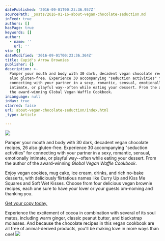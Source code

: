 ```yaml
---
datePublished: '2016-09-01T00:23:36.957Z'
sourcePath: _posts/2016-01-16-about-vegan-chocolate-seduction.md
inFeed: true
authors: []
hasPage: true
keywords: []
author:
  - name: ''
    url: ''
via: {}
dateModified: '2016-09-01T00:23:36.364Z'
title: Cupid's Arrow Brownies
publisher: {}
description: >-
  Pamper your mouth and body with 30 dark, decadent vegan chocolate recipes, 26
  also gluten-free. Experience 30 accompanying "seduction activities" for
  connecting with your partner in a sexy, romantic, sensual, emotionally
  intimate, or playful way--often while eating your dessert. From the author of
  the award-winning Global Vegan Waffle Cookbook.
inLanguage: null
inNav: true
starred: false
url: about-vegan-chocolate-seduction/index.html
_type: Article

---
```

![](https://s3-us-west-2.amazonaws.com/the-grid-img/p/5d5bb0c409af69d711c0f3d300a997720e7eaf3e.jpg)

Pamper your mouth and body with 30 dark, decadent vegan chocolate recipes, 26 also gluten-free. Experience 30 accompanying "seduction activities" for connecting with your partner in a sexy, romantic, sensual, emotionally intimate, or playful way--often while eating your dessert. From the author of the award-winning _Global Vegan Waffle Cookbook_.

Enjoy vegan cookies, mug cake, ice cream, drinks, and rich no-bake desserts, with deliciously flirtatious names like Curry Up and Kiss Me Squares and Soft Wet Kisses. Choose from four delicious vegan brownie recipes, each one sure to have your lover or your guests om-noming and thanking you.

[Get your copy today.][0]

Experience the excitement of cocoa in combination with several of its soul mates, including warm ginger, classic peanut butter, and blackstrap molasses. And because the chocolate recipes in this vegan cookbook are all free of animal-derived products, you'll be making love in more ways than one!
![](https://s3-us-west-2.amazonaws.com/the-grid-img/p/d990a799560f5745167f6ad0dd4c0ffca07c5a56.jpg)

[0]: http://amzn.to/1n7sPdW